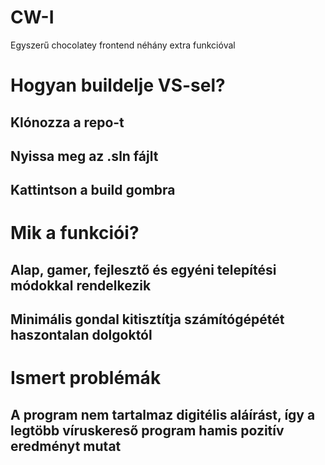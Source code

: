 # CW-I
Egyszerű chocolatey frontend néhány extra funkcióval

# Hogyan buildelje VS-sel?
## Klónozza a repo-t
## Nyissa meg az .sln fájlt
## Kattintson a build gombra

# Mik a funkciói?
## Alap, gamer, fejlesztő és egyéni telepítési módokkal rendelkezik
## Minimális gondal kitisztítja számítógépétét haszontalan dolgoktól


# Ismert problémák
## A program nem tartalmaz digitélis aláírást, így a legtöbb víruskereső program hamis pozitív eredményt mutat
